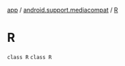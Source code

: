 [app](../../index.md) / [android.support.mediacompat](../index.md) / [R](.)

# R

`class R`
`class R`